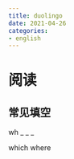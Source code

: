```yaml
---
title: duolingo
date: 2021-04-26
categories:
- english
---
```


# 阅读

## 常见填空

wh _ _ _ 

which	where	